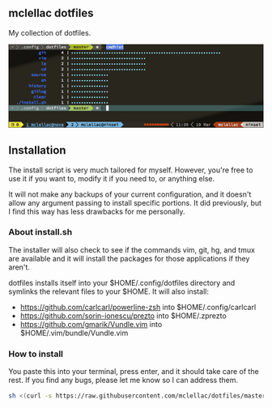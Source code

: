 ## mclellac dotfiles
My collection of dotfiles.

![shell](img/shell.png)

## Installation
  The install script is very much tailored for myself. However, you're free to use it if you want to, modify it if you need to, or anything else.

  It will not make any backups of your current configuration, and it doesn't allow any argument passing to install specific portions. It did previously, but I find this way has less drawbacks for me personally.

### About install.sh
  The installer will also check to see if the commands vim, git, hg, and tmux are available and it will install the packages for those applications if they aren't.

  dotfiles installs itself into your $HOME/.config/dotfiles directory and symlinks the relevant files to your $HOME. It will also install:

  * https://github.com/carlcarl/powerline-zsh  into $HOME/.config/carlcarl
  * https://github.com/sorin-ionescu/prezto    into $HOME/.zprezto
  * https://github.com/gmarik/Vundle.vim       into $HOME/.vim/bundle/Vundle.vim

### How to install
You paste this into your terminal, press enter, and it should take care of the rest. If you find any bugs, please let me know so I can address them.

```bash
sh <(curl -s https://raw.githubusercontent.com/mclellac/dotfiles/master/install.sh -L)
```
